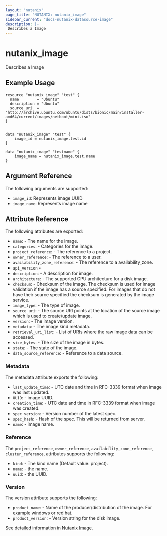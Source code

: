 ```yaml
---
layout: "nutanix"
page_title: "NUTANIX: nutanix_image"
sidebar_current: "docs-nutanix-datasource-image"
description: |-
 Describes a Image
---
```


# nutanix_image

Describes a Image

## Example Usage

```hcl
resource "nutanix_image" "test" {
  name        = "Ubuntu"
  description = "Ubuntu"
  source_uri  = "http://archive.ubuntu.com/ubuntu/dists/bionic/main/installer-amd64/current/images/netboot/mini.iso"
}


data "nutanix_image" "test" {
    image_id = nutanix_image.test.id
}

data "nutanix_image" "testname" {
    image_name = nutanix_image.test.name
}
```

## Argument Reference

The following arguments are supported:

* `image_id`: Represents image UUID
* `image_name`: Represents image name

## Attribute Reference

The following attributes are exported:

* `name`: -  The name for the image.
* `categories`: - Categories for the image.
* `project_reference`: - The reference to a project.
* `owner_reference`: - The reference to a user.
* `availability_zone_reference`: - The reference to a availability_zone.
* `api_version` -
* `description`: - A description for image.
* `architecture`: - The supported CPU architecture for a disk image.
* `checksum`: - Checksum of the image. The checksum is used for image validation if the image has a source specified. For images that do not have their source specified the checksum is generated by the image service.
* `image_type`: - The type of image.
* `source_uri`: - The source URI points at the location of the source image which is used to create/update image.
* `version`: - The image version.
* `metadata`: - The image kind metadata.
* `retrieval_uri_list`: - List of URIs where the raw image data can be accessed.
* `size_bytes`: - The size of the image in bytes.
* `state`: - The state of the image.
* `data_source_reference`: - Reference to a data source.

### Metadata

The metadata attribute exports the following:

* `last_update_time`: - UTC date and time in RFC-3339 format when image was last updated.
* `UUID`: - image UUID.
* `creation_time`: - UTC date and time in RFC-3339 format when image was created.
* `spec_version`: - Version number of the latest spec.
* `spec_hash`: - Hash of the spec. This will be returned from server.
* `name`: - image name.

### Reference

The `project_reference`, `owner_reference`, `availability_zone_reference`, `cluster_reference`, attributes supports the following:

* `kind`: - The kind name (Default value: project).
* `name`: - the name.
* `uuid`: - the UUID.

### Version

The version attribute supports the following:

* `product_name`: - Name of the producer/distribution of the image. For example windows or red hat.
* `product_version`: - Version string for the disk image.

See detailed information in [Nutanix Image](https://www.nutanix.dev/api_references/prism-central-v3/#/7dff8c26aa7ff-get-a-existing-image).